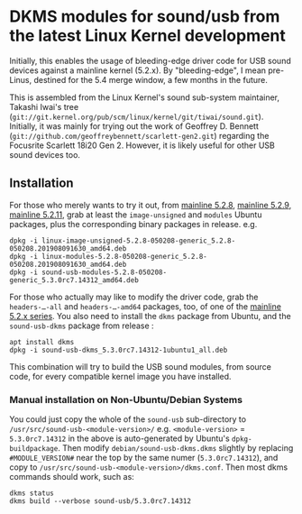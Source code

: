# DKMS modules for sound/usb from the latest Linux Kernel development

Initially, this enables the usage of bleeding-edge driver code for USB sound
devices against a mainline kernel (5.2.x). By "bleeding-edge", I mean pre-Linus, destined for the 5.4 merge window,
a few months in the future.

This is assembled from the Linux Kernel's sound sub-system maintainer, 
Takashi Iwai's tree (`git://git.kernel.org/pub/scm/linux/kernel/git/tiwai/sound.git`). Initially, it was mainly for trying out the 
work of Geoffrey D. Bennett (`git://github.com/geoffreybennett/scarlett-gen2.git`) regarding the Focusrite Scarlett 18i20 Gen 2.
However, it is likely useful for other USB sound devices too.

## Installation

For those who merely wants to try it out, from [mainline 5.2.8](https://kernel.ubuntu.com/~kernel-ppa/mainline/v5.2.8/),
[mainline 5.2.9](https://kernel.ubuntu.com/~kernel-ppa/mainline/v5.2.9/),
[mainline 5.2.11](https://kernel.ubuntu.com/~kernel-ppa/mainline/v5.2.11/), grab at least the `image-unsigned` and
`modules` Ubuntu packages, plus the corresponding binary packages in release. e.g.

```
dpkg -i linux-image-unsigned-5.2.8-050208-generic_5.2.8-050208.201908091630_amd64.deb
dpkg -i linux-modules-5.2.8-050208-generic_5.2.8-050208.201908091630_amd64.deb
dpkg -i sound-usb-modules-5.2.8-050208-generic_5.3.0rc7.14312_amd64.deb
```

For those who actually may like to modify the driver code, grab the `headers-…-all` and `headers-…-amd64` packages, too, of
one of the [mainline 5.2.x series](https://kernel.ubuntu.com/~kernel-ppa/mainline/). You also need to install the `dkms` package
from Ubuntu, and the `sound-usb-dkms` package from release :
  
```
apt install dkms
dpkg -i sound-usb-dkms_5.3.0rc7.14312-1ubuntu1_all.deb
```

This combination will try to build the USB sound modules, from source code, for every compatible kernel image you
have installed.

### Manual installation on Non-Ubuntu/Debian Systems

You could just copy the whole of the `sound-usb` sub-directory to `/usr/src/sound-usb-<module-version>/` e.g. `<module-version>` = `5.3.0rc7.14312` in the above
is auto-generated by Ubuntu's `dpkg-buildpackage`. Then modify `debian/sound-usb-dkms.dkms` slightly by replacing `#MODULE_VERSION#` near the top by the same numer
(`5.3.0rc7.14312`), and copy to `/usr/src/sound-usb-<module-version>/dkms.conf`. Then most dkms commands should work, such as:

```
dkms status
dkms build --verbose sound-usb/5.3.0rc7.14312

```
